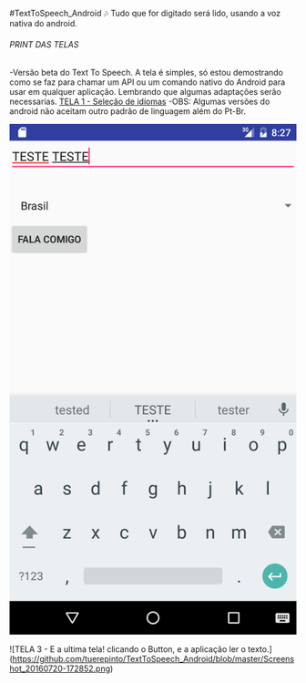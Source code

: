 #TextToSpeech_Android :notes:
Tudo que for digitado será lido, usando a voz nativa do android.

###### PRINT DAS TELAS 
-Versão beta do Text To Speech. A tela é simples, só estou demostrando como se faz para chamar um API ou um comando nativo do Android para usar em qualquer aplicação.
Lembrando que algumas adaptações serão necessarias. 
[TELA 1 - Seleção de idiomas](https://github.com/tuerepinto/TextToSpeech_Android/blob/master/Screenshot_20160720-172705.png)
-OBS: Algumas versões do android não aceitam outro padrão de linguagem além do Pt-Br. 

![TELA 2 - Escrevendo no campo EditText onde será usando para leitura](https://github.com/tuerepinto/TextToSpeech_Android/blob/master/Screenshot_20160720-172713.png)

![TELA 3 - E a ultima tela! clicando o Button, e a aplicação ler o texto.] (https://github.com/tuerepinto/TextToSpeech_Android/blob/master/Screenshot_20160720-172852.png)
